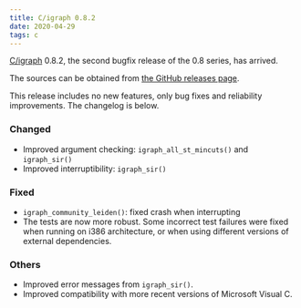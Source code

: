 ```yaml
---
title: C/igraph 0.8.2
date: 2020-04-29
tags: c
---
```


[C/igraph](https://igraph.org/c/) 0.8.2, the second bugfix release of the 0.8 series, has arrived.

The sources can be obtained from [the GitHub releases page](https://github.com/igraph/igraph/releases/tag/0.8.2).

This release includes no new features, only bug fixes and reliability improvements. The changelog is below.

### Changed

 - Improved argument checking: `igraph_all_st_mincuts()` and `igraph_sir()`
 - Improved interruptibility: `igraph_sir()`

### Fixed

 - `igraph_community_leiden()`: fixed crash when interrupting
 - The tests are now more robust. Some incorrect test failures were fixed when
   running on i386 architecture, or when using different versions of external
   dependencies.

### Others

 - Improved error messages from `igraph_sir()`.
 - Improved compatibility with more recent versions of Microsoft Visual C.
